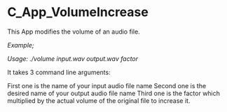 # C_App_VolumeIncrease

This App modifies the volume of an audio file. 

*Example;*

  *Usage: ./volume input.wav output.wav factor*
 
It takes 3 command line arguments:

First one is the name of your input audio file name
Second one is the desired name of your output audio file name
Third one is the factor which multiplied by the actual volume of the original file to increase it.
